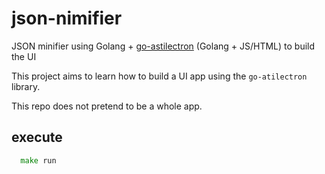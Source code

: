 # json-nimifier
JSON minifier using Golang  + [go-astilectron](https://github.com/asticode/go-astilectron) (Golang + JS/HTML) to build the UI

This project aims to learn how to build a UI app using the `go-atilectron` library.

This repo does not pretend to be a whole app.
## execute
```go
  make run
```
